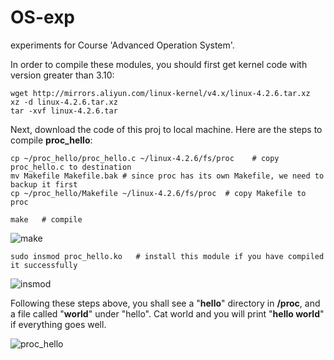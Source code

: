 # OS-exp
experiments for Course 'Advanced Operation System'.

In order to compile these modules, you should first get kernel code with version greater than 3.10:
```
wget http://mirrors.aliyun.com/linux-kernel/v4.x/linux-4.2.6.tar.xz   
xz -d linux-4.2.6.tar.xz
tar -xvf linux-4.2.6.tar
```
Next, download the code of this proj to local machine. Here are the steps to compile **proc_hello**:
```
cp ~/proc_hello/proc_hello.c ~/linux-4.2.6/fs/proc    # copy proc_hello.c to destination
mv Makefile Makefile.bak # since proc has its own Makefile, we need to backup it first
cp ~/proc_hello/Makefile ~/linux-4.2.6/fs/proc  # copy Makefile to proc
```
```
make   # compile
```
![make](https://github.com/Larry955/OS-exp/blob/master/imgs/make.png)
```
sudo insmod proc_hello.ko   # install this module if you have compiled it successfully
```
![insmod](https://github.com/Larry955/OS-exp/blob/master/imgs/insmod.png)

Following these steps above, you shall see a "**hello**" directory in **/proc**, and a file called "**world**" under "hello". Cat world and you will print "**hello world**" if everything goes well.

![proc_hello](https://github.com/Larry955/OS-exp/blob/master/imgs/proc_hello.png)
